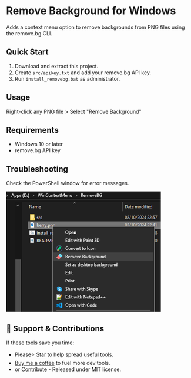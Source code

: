 # Remove Background for Windows

Adds a context menu option to remove backgrounds from PNG files using the remove.bg CLI.

## Quick Start

1. Download and extract this project.
2. Create `src/apikey.txt` and add your remove.bg API key.
3. Run `install_removebg.bat` as administrator.

## Usage

Right-click any PNG file > Select "Remove Background"

## Requirements

- Windows 10 or later
- remove.bg API key

## Troubleshooting

Check the PowerShell window for error messages.

![Context Menu](./res/imgs/menu.png)

## 🌱 Support & Contributions
If these tools save you time:
- Please⭐ <a href="../../../stargazers" target="_blank">Star</a> to help spread useful tools.
- <a href="https://buymeacoffee.com/spark88" target="_blank">Buy me a coffee</a> to fuel more dev tools.
- or <a href="../../../fork" target="_blank">Contribute</a> - Released under MIT license.